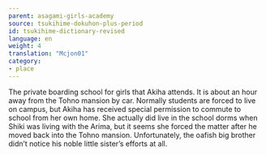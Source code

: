 ```yaml
---
parent: asagami-girls-academy
source: tsukihime-dokuhon-plus-period
id: tsukihime-dictionary-revised
language: en
weight: 4
translation: "Mcjon01"
category:
- place
---
```


The private boarding school for girls that Akiha attends.
It is about an hour away from the Tohno mansion by car. Normally students are forced to live on campus, but Akiha has received special permission to commute to school from her own home. She actually did live in the school dorms when Shiki was living with the Arima, but it seems she forced the matter after he moved back into the Tohno mansion. Unfortunately, the oafish big brother didn’t notice his noble little sister’s efforts at all.
